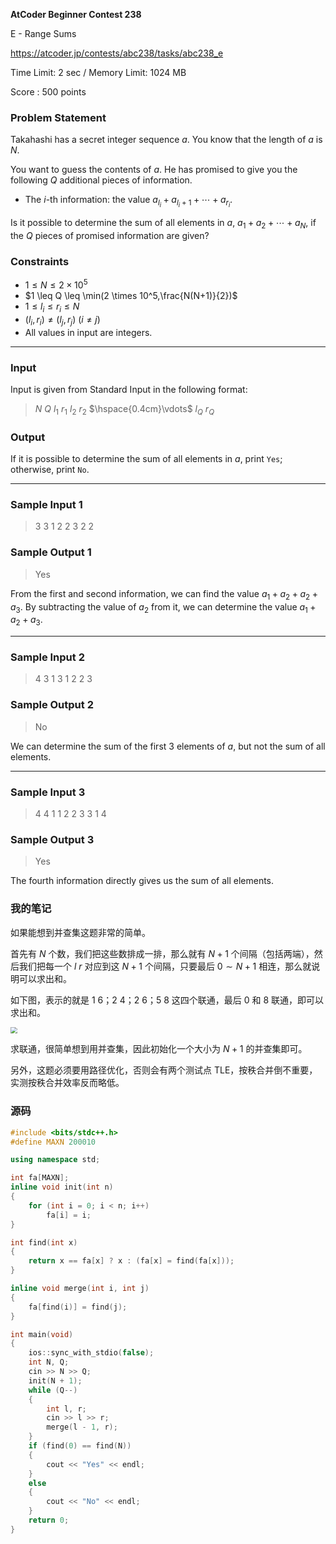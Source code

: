 **AtCoder Beginner Contest 238**

E - Range Sums

https://atcoder.jp/contests/abc238/tasks/abc238_e

<!--more-->

Time Limit: 2 sec / Memory Limit: 1024 MB

Score : $500$ points

### Problem Statement

Takahashi has a secret integer sequence $a$. You know that the length of $a$ is $N$.

You want to guess the contents of $a$. He has promised to give you the following $Q$ additional pieces of information.

- The $i$-th information: the value $a_{l_i}+a_{l_i+1}+\cdots+a_{r_i}$.

Is it possible to determine the sum of all elements in $a$, $a_1+a_2+\cdots+a_N$, if the $Q$ pieces of promised information are given?

### Constraints

- $1 \leq N \leq 2 \times 10^5$
- $1 \leq Q \leq \min(2 \times 10^5,\frac{N(N+1)}{2})$
- $1 \leq l_i \leq r_i \leq N$
- $(l_i,r_i) \neq (l_j,r_j)\ (i \neq j)$
- All values in input are integers.

------

### Input

Input is given from Standard Input in the following format:

> $N$ $Q$
> $l_1$ $r_1$
> $l_2$ $r_2$
> $\hspace{0.4cm}\vdots$
> $l_Q$ $r_Q$

### Output

If it is possible to determine the sum of all elements in $a$, print `Yes`; otherwise, print `No`.

------

### Sample Input 1

> 3 3
> 1 2
> 2 3
> 2 2

### Sample Output 1

> Yes

From the first and second information, we can find the value $a_1+a_2+a_2+a_3$. By subtracting the value of $a_2$ from it, we can determine the value $a_1+a_2+a_3$.

------

### Sample Input 2

> 4 3
> 1 3
> 1 2
> 2 3

### Sample Output 2

> No

We can determine the sum of the first $3$ elements of $a$, but not the sum of all elements.

------

### Sample Input 3

> 4 4
> 1 1
> 2 2
> 3 3
> 1 4

### Sample Output 3

> Yes

The fourth information directly gives us the sum of all elements.

### 我的笔记

如果能想到并查集这题非常的简单。

首先有 $N$ 个数，我们把这些数排成一排，那么就有 $N+1$ 个间隔（包括两端），然后我们把每一个 $l$ $r$ 对应到这 $N+1$ 个间隔，只要最后 $0\sim N+1$ 相连，那么就说明可以求出和。

如下图，表示的就是 1 6；2 4；2 6；5 8 这四个联通，最后 0 和 8 联通，即可以求出和。

<img src="https://assets.zouht.com/img/io/23-01.webp" style="zoom: 67%;" />

求联通，很简单想到用并查集，因此初始化一个大小为 $N+1$ 的并查集即可。

另外，这题必须要用路径优化，否则会有两个测试点 TLE，按秩合并倒不重要，实测按秩合并效率反而略低。

### 源码

```cpp
#include <bits/stdc++.h>
#define MAXN 200010

using namespace std;

int fa[MAXN];
inline void init(int n)
{
	for (int i = 0; i < n; i++)
		fa[i] = i;
}

int find(int x)
{
	return x == fa[x] ? x : (fa[x] = find(fa[x]));
}

inline void merge(int i, int j)
{
	fa[find(i)] = find(j);
}

int main(void)
{
	ios::sync_with_stdio(false);
	int N, Q;
	cin >> N >> Q;
	init(N + 1);
	while (Q--)
	{
		int l, r;
		cin >> l >> r;
		merge(l - 1, r);
	}
	if (find(0) == find(N))
	{
		cout << "Yes" << endl;
	}
	else
	{
		cout << "No" << endl;
	}
	return 0;
}
```

